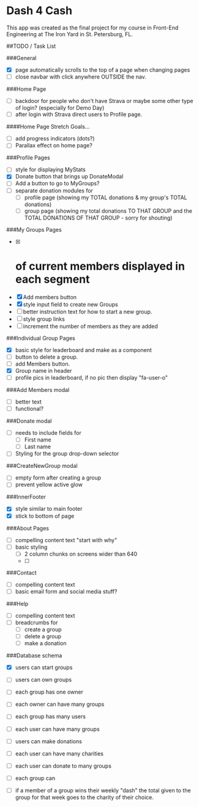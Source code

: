 # Dash 4 Cash
This app was created as the final project for my course in Front-End Engineering at The Iron Yard in St. Petersburg, FL.

##TODO / Task List

###General
- [x] page automatically scrolls to the top of a page when changing pages
- [ ] close navbar with click anywhere OUTSIDE the nav.

###Home Page
- [ ] backdoor for people who don't have Strava or maybe some other type of login? (especially for Demo Day)
- [ ] after login with Strava direct users to Profile page.

####Home Page Stretch Goals...
- [ ] add progress indicators (dots?)
- [ ] Parallax effect on home page?

###Profile Pages
- [ ] style for displaying MyStats
- [x] Donate button that brings up DonateModal
- [ ] Add a button to go to MyGroups?
- [ ] separate donation modules for
  - [ ] profile page (showing my TOTAL donations & my group's TOTAL donations)
  - [ ] group page (showing my total donations TO THAT GROUP and the TOTAL DONATIONS OF THAT GROUP - sorry for shouting)

###My Groups Pages
- [x] # of current members displayed in each segment
- [x] Add members button
- [x] style input field to create new Groups
- [ ] better instruction text for how to start a new group.
- [ ] style group links
- [ ] increment the number of members as they are added

###Individual Group Pages
- [x] basic style for leaderboard and make as a component
- [ ] button to delete a group.
- [ ] add Members button.
- [x] Group name in header
- [ ] profile pics in leaderboard, if no pic then display "fa-user-o"

###Add Members modal
- [ ] better text
- [ ] functional?

###Donate modal
- [ ] needs to include fields for
  - [ ] First name
  - [ ] Last name
- [ ] Styling for the group drop-down selector

###CreateNewGroup modal
- [ ] empty form after creating a group
- [ ] prevent yellow active glow

###InnerFooter
- [x] style similar to main footer
- [x] stick to bottom of page

###About Pages
- [ ] compelling content text "start with why"
- [ ] basic styling
  - [ ] 2 column chunks on screens wider than 640
  - [ ]

###Contact
- [ ] compelling content text
- [ ] basic email form and social media stuff?

###Help
- [ ] compelling content text
- [ ] breadcrumbs for
  - [ ] create a group
  - [ ] delete a group
  - [ ] make a donation

###Database schema
- [x] users can start groups
- [ ] users can own groups
- [ ] each group has one owner
- [ ] each owner can have many groups
- [ ] each group has many users
- [ ] each user can have many groups
- [ ] users can make donations
- [ ] each user can have many charities
- [ ] each user can donate to many groups
- [ ] each group can

- [ ] if a member of a group wins their weekly "dash" the total given to the group for that week goes to the charity of their choice.
